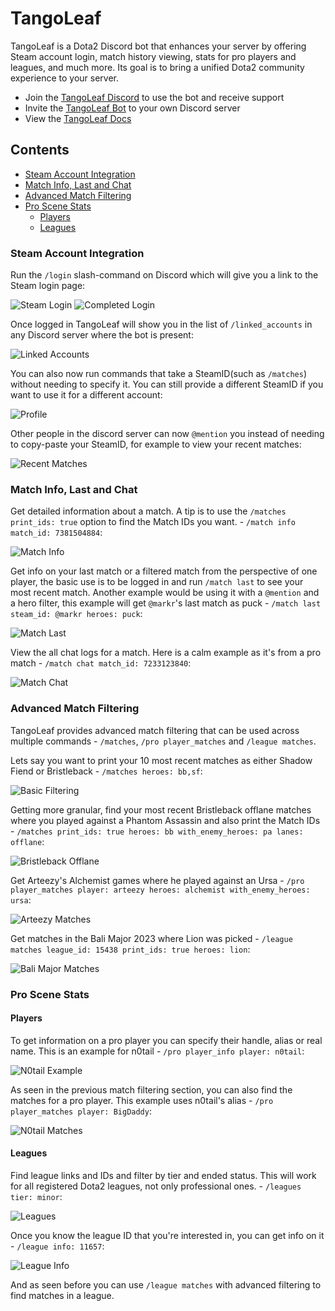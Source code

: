 # TangoLeaf
TangoLeaf is a Dota2 Discord bot that enhances your server by offering Steam account login, match history viewing, stats for pro players and leagues, and much more. Its goal is to bring a unified Dota2 community experience to your server.

- Join the [TangoLeaf Discord](https://discord.com/invite/EcqKMrzw5b) to use the bot and receive support
- Invite the [TangoLeaf Bot](https://discord.com/oauth2/authorize?client_id=1161638349421940786&permissions=551903676480&scope=bot) to your own Discord server
- View the [TangoLeaf Docs](https://docsify-this.net/?basePath=https://raw.githubusercontent.com/mark-ruddy/tango_leaf_docs/main&homepage=usage.md&dark-mode=true&browser-tab-title=TangoLeaf#/)

## Contents

- [Steam Account Integration](#steam-account-integration)
- [Match Info, Last and Chat](#match-info-last-and-chat)
- [Advanced Match Filtering](#advanced-match-filtering)
- [Pro Scene Stats](#pro-scene-stats)
  * [Players](#players)
  * [Leagues](#leagues)

### Steam Account Integration
Run the `/login` slash-command on Discord which will give you a link to the Steam login page:

![Steam Login](assets/login_steampage.png)
![Completed Login](assets/completed_login.png)

Once logged in TangoLeaf will show you in the list of `/linked_accounts` in any Discord server where the bot is present:

![Linked Accounts](assets/linked_accounts.png)

You can also now run commands that take a SteamID(such as `/matches`) without needing to specify it. You can still provide a different SteamID if you want to use it for a different account:

![Profile](assets/profile.png)

Other people in the discord server can now `@mention` you instead of needing to copy-paste your SteamID, for example to view your recent matches:

![Recent Matches](assets/recent_matches.png)

### Match Info, Last and Chat
Get detailed information about a match. A tip is to use the `/matches print_ids: true` option to find the Match IDs you want. - `/match info match_id: 7381504884`:

![Match Info](assets/match_info_slardar.png)

Get info on your last match or a filtered match from the perspective of one player, the basic use is to be logged in and run `/match last` to see your most recent match. Another example would be using it with a `@mention` and a hero filter, this example will get `@markr`'s last match as puck - `/match last steam_id: @markr heroes: puck`:

![Match Last](assets/match_last.png)

View the all chat logs for a match. Here is a calm example as it's from a pro match - `/match chat match_id: 7233123840`:

![Match Chat](assets/match_chat_example.png)

### Advanced Match Filtering
TangoLeaf provides advanced match filtering that can be used across multiple commands - `/matches`, `/pro player_matches` and `/league matches`.

Lets say you want to print your 10 most recent matches as either Shadow Fiend or Bristleback - `/matches heroes: bb,sf`:

![Basic Filtering](assets/basic_filtering.png)

Getting more granular, find your most recent Bristleback offlane matches where you played against a Phantom Assassin and also print the Match IDs - `/matches print_ids: true heroes: bb with_enemy_heroes: pa lanes: offlane`:

![Bristleback Offlane](assets/bristleback_offlane.png)

Get Arteezy's Alchemist games where he played against an Ursa - `/pro player_matches player: arteezy heroes: alchemist with_enemy_heroes: ursa`:

![Arteezy Matches](assets/arteezy_matches.png)

Get matches in the Bali Major 2023 where Lion was picked - `/league matches league_id: 15438 print_ids: true heroes: lion`:

![Bali Major Matches](assets/bali_major_matches.png)

### Pro Scene Stats

#### Players
To get information on a pro player you can specify their handle, alias or real name. This is an example for n0tail - `/pro player_info player: n0tail`:

![N0tail Example](assets/notail_example.png)

As seen in the previous match filtering section, you can also find the matches for a pro player. This example uses n0tail's alias - `/pro player_matches player: BigDaddy`:

![N0tail Matches](assets/notail_matches.png)

#### Leagues
Find league links and IDs and filter by tier and ended status. This will work for all registered Dota2 leagues, not only professional ones. - `/leagues tier: minor`:

![Leagues](assets/leagues.png)

Once you know the league ID that you're interested in, you can get info on it - `/league info: 11657`:

![League Info](assets/league_info.png)

And as seen before you can use `/league matches` with advanced filtering to find matches in a league.
